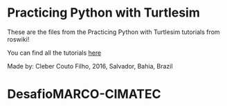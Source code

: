 # Practicing Python with Turtlesim
These are the files from the Practicing Python with Turtlesim tutorials from roswiki!

You can find all the tutorials [here
](http://wiki.ros.org/turtlesim/Tutorials)


Made by: Cleber Couto Filho, 2016, Salvador, Bahia, Brazil
# DesafioMARCO-CIMATEC
